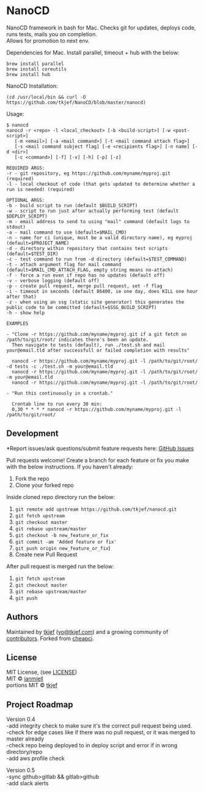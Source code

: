 NanoCD
=======

NanoCD framework in bash for Mac. Checks git for updates, deploys code, runs tests, mails you on completion.  
Allows for promotion to next env.  

Dependencies for Mac. Install parallel, timeout + hub with the below:  
```
brew install parallel
brew install coreutils
brew install hub
```

NanoCD Installation:  
```
(cd /usr/local/bin && curl -O https://github.com/tkjef/NanoCD/blob/master/nanocd)
```

Usage:  
```
$ nanocd
nanocd -r <repo> -l <local_checkout> [-b <build-script>] [-w <post-script>]
   [-m <email>] [-a <mail command>] [-t <mail command attach flag>]
   [-s <mail command subject flag] [-e <recipients flag>] [-n name] [-d <dir>] 
   [-c <command>] [-f] [-v] [-h] [-p] [-z]

REQUIRED ARGS:
-r - git repository, eg https://github.com/myname/myproj.git (required)
-l - local checkout of code (that gets updated to determine whether a run is needed) (required)

OPTIONAL ARGS:
-b - build script to run (default $BUILD_SCRIPT)
-w - script to run just after actually performing test (default $DEPLOY_SCRIPT)
-m - email address to send to using "mail" command (default logs to stdout)
-a - mail command to use (default=$MAIL_CMD)
-n - name for ci (unique, must be a valid directory name), eg myproj (default=$PROJECT_NAME)
-d - directory within repository that contains test scripts (default=$TEST_DIR)
-c - test command to run from -d directory (default=$TEST_COMMAND)
-t - attach argument flag for mail command (default=$MAIL_CMD_ATTACH_FLAG, empty string means no-attach)
-f - force a run even if repo has no updates (default off)
-v - verbose logging (default off)
-p - create pull request, merge pull request, set -f flag
-i - timeout in seconds (default 86400, ie one day, does KILL one hour after that)
-z - when using an ssg (static site generator) this generates the public code to be committed (default=$SSG_BUILD_SCRIPT)
-h - show help

EXAMPLES

- "Clone -r https://github.com/myname/myproj.git if a git fetch on /path/to/git/root/ indicates there's been an update.
  Then navigate to tests (default), run ./test.sh and mail your@email.tld after successfull or failed completion with results"

  nanocd -r https://github.com/myname/myproj.git -l /path/to/git/root/ -d tests -c ./test.sh -m your@email.tld
  nanocd -r https://github.com/myname/myproj.git -l /path/to/git/root/ -m your@email.tld
  nanocd -r https://github.com/myname/myproj.git -l /path/to/git/root/

- "Run this continuously in a crontab."

  Crontab line to run every 30 min:
  0,30 * * * * nanocd -r https://github.com/myname/myproj.git -l /path/to/git/root/
```

## Development

*Report issues/ask questions/submit feature requests here: [GitHub Issues][issues]

Pull requests welcome!
Create a branch for each feature or fix you make with the below instructions.
If you haven't already:
1. Fork the repo
2. Clone your forked repo

Inside cloned repo directory run the below:
1. `git remote add upstream https://github.com/tkjef/nanocd.git`
2. `git fetch upstream`
3. `git checkout master`
4. `git rebase upstream/master`
5. `git checkout -b new_feature_or_fix`
6. `git commit -am 'Added feature or fix'`
7. `git push origin new_feature_or_fix`)
8. Create new Pull Request

After pull request is merged run the below:
1. `git fetch upstream`
2. `git checkout master`
3. `git rebase upstream/master`
4. `git push`

## Authors

Maintained by [tkjef][tkjef] (<yo@tkjef.com>) and a growing community of [contributors][contributors]. Forked from [cheapci][cheapci].

## License

MIT License, (see [LICENSE][license])  
MIT © [ianmiell][ianmiell]  
portions MIT © [tkjef][tkjef]  

[contributors]: https://github.com/tkjef/nanocd/graphs/contributors
[tkjef]: https://github.com/tkjef
[ianmiell]: https://github.com/ianmiell
[cheapci]: https://github.com/ianmiell/cheapci
[issues]: https://github.com/tkjef/nanocd/issues
[license]: https://github.com/tkjef/nanocd/blob/master/LICENSE
[twitter]: https://twitter.com/tkjef
[website]: http://www.tkjef.com/

## Project Roadmap

Version 0.4  
    -add integrity check to make sure it's the correct pull request being used.  
    -check for edge cases like if there was no pull request, or it was merged to master already  
    -check repo being deployed to in deploy script and error if in wrong directory/repo  
    -add aws profile check  

Version 0.5  
    -sync github>gitlab && gitlab>github  
    -add slack alerts     
